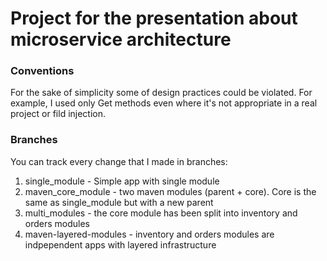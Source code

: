 # Project for the presentation about microservice architecture

### Conventions
For the sake of simplicity some of design practices could be violated. For example, I used only Get methods even where it's not appropriate in a real project or fild injection.

### Branches
You can track every change that I made in branches:
1. single_module - Simple app with single module
2. maven_core_module - two maven modules (parent + core). Core is the same as single_module but with a new parent
3. multi_modules - the core module has been split into inventory and orders modules
4. maven-layered-modules - inventory and orders modules are indpependent apps with layered infrastructure